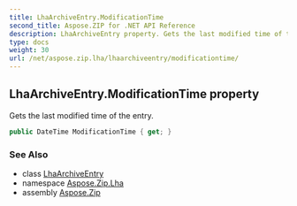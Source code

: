 ```yaml
---
title: LhaArchiveEntry.ModificationTime
second_title: Aspose.ZIP for .NET API Reference
description: LhaArchiveEntry property. Gets the last modified time of the entry
type: docs
weight: 30
url: /net/aspose.zip.lha/lhaarchiveentry/modificationtime/
---
```

## LhaArchiveEntry.ModificationTime property

Gets the last modified time of the entry.

```csharp
public DateTime ModificationTime { get; }
```

### See Also

* class [LhaArchiveEntry](../)
* namespace [Aspose.Zip.Lha](../../lhaarchiveentry/)
* assembly [Aspose.Zip](../../../)



